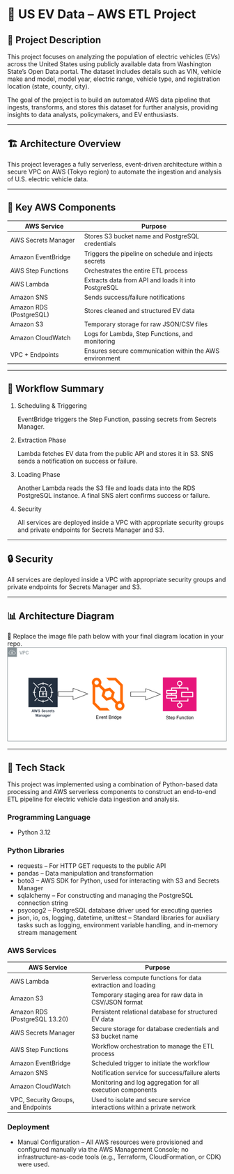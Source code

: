 # 🚗 US EV Data – AWS ETL Project

## 📘 Project Description

This project focuses on analyzing the population of electric vehicles (EVs) across the United States using publicly available data from Washington State’s Open Data portal. The dataset includes details such as VIN, vehicle make and model, model year, electric range, vehicle type, and registration location (state, county, city).

The goal of the project is to build an automated AWS data pipeline that ingests, transforms, and stores this dataset for further analysis, providing insights to data analysts, policymakers, and EV enthusiasts.

---

## 🏗️ Architecture Overview

This project leverages a fully serverless, event-driven architecture within a secure VPC on AWS (Tokyo region) to automate the ingestion and analysis of U.S. electric vehicle data.

---

## 🔧 Key AWS Components

| AWS Service               | Purpose                                                                               |
|---------------------------|---------------------------------------------------------------------------------------|
| AWS Secrets Manager       | Stores S3 bucket name and PostgreSQL credentials                                      |
| Amazon EventBridge        | Triggers the pipeline on schedule and injects secrets                                 |
| AWS Step Functions        | Orchestrates the entire ETL process                                                   |
| AWS Lambda                | Extracts data from API and loads it into PostgreSQL                                   |
| Amazon SNS                | Sends success/failure notifications                                                   |
| Amazon RDS (PostgreSQL)   | Stores cleaned and structured EV data                                                 |
| Amazon S3                 | Temporary storage for raw JSON/CSV files                                              |
| Amazon CloudWatch         | Logs for Lambda, Step Functions, and monitoring                                       |
| VPC + Endpoints           | Ensures secure communication within the AWS environment                               |

---

## 🔁 Workflow Summary

1. Scheduling & Triggering

   EventBridge triggers the Step Function, passing secrets from Secrets Manager.

2. Extraction Phase

   Lambda fetches EV data from the public API and stores it in S3. SNS sends a notification on success or failure.

3. Loading Phase

   Another Lambda reads the S3 file and loads data into the RDS PostgreSQL instance. A final SNS alert confirms success or failure.

4. Security

   All services are deployed inside a VPC with appropriate security groups and private endpoints for Secrets Manager and S3.

---

## 🔒 Security

All services are deployed inside a VPC with appropriate security groups and private endpoints for Secrets Manager and S3.

---

## 📊 Architecture Diagram

📎 Replace the image file path below with your final diagram location in your repo.
![AWS Architecture Diagram](./Flowcharts/AWS_Architecture.png)

---

## 🧰 Tech Stack

This project was implemented using a combination of Python-based data processing and AWS serverless components to construct an end-to-end ETL pipeline for electric vehicle data ingestion and analysis.

### Programming Language

- Python 3.12

### Python Libraries

- requests – For HTTP GET requests to the public API  
- pandas – Data manipulation and transformation  
- boto3 – AWS SDK for Python, used for interacting with S3 and Secrets Manager  
- sqlalchemy – For constructing and managing the PostgreSQL connection string  
- psycopg2 – PostgreSQL database driver used for executing queries  
- json, io, os, logging, datetime, unittest – Standard libraries for auxiliary tasks such as logging, environment variable handling, and in-memory stream management  

### AWS Services

| AWS Service                         | Purpose                                                                                             |
|-------------------------------------|-----------------------------------------------------------------------------------------------------|
| AWS Lambda                          | Serverless compute functions for data extraction and loading                                       |
| Amazon S3                           | Temporary staging area for raw data in CSV/JSON format                                             |
| Amazon RDS (PostgreSQL 13.20)       | Persistent relational database for structured EV data                                               |
| AWS Secrets Manager                 | Secure storage for database credentials and S3 bucket name                                          |
| AWS Step Functions                  | Workflow orchestration to manage the ETL process                                                    |
| Amazon EventBridge                  | Scheduled trigger to initiate the workflow                                                          |
| Amazon SNS                          | Notification service for success/failure alerts                                                     |
| Amazon CloudWatch                   | Monitoring and log aggregation for all execution components                                         |
| VPC, Security Groups, and Endpoints | Used to isolate and secure service interactions within a private network                            |

### Deployment

- Manual Configuration – All AWS resources were provisioned and configured manually via the AWS Management Console; no infrastructure-as-code tools (e.g., Terraform, CloudFormation, or CDK) were used.
